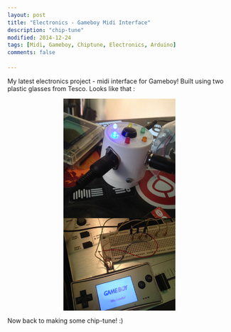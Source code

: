 ```yaml
---
layout: post
title: "Electronics - Gameboy Midi Interface"
description: "chip-tune"
modified: 2014-12-24
tags: [Midi, Gameboy, Chiptune, Electronics, Arduino]
comments: false

---
```


My latest electronics project - midi interface for Gameboy! Built using two plastic glasses from Tesco. Looks like that :

<img src="/images/bwoyarduino.png" style="width: 50%; display: block; margin: 0 auto;">

<img src="/images/arduinogba.png" style="width: 50%; display: block; margin: 0 auto;">

Now back to making some chip-tune! :)
